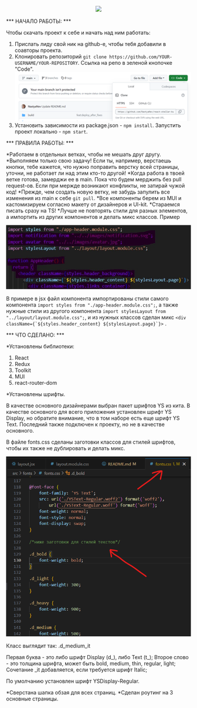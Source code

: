 <p align="center">
  <img src="https://github.com/NastyaNev/career-hackathon-frontend/assets/129982615/127f80c3-121c-4759-964a-f20554723ac2" width="20%" />
</p>

*** НАЧАЛО РАБОТЫ: ***

Чтобы скачать проект к себе и начать над ним работать:

1. Прислать лиду свой ник на github-е, чтобы тебя добавили в соавторы проекта.
2. Клонировать репозиторий `git clone https://github.com/YOUR-USERNAME/YOUR-REPOSITORY`. Ссылка на репо в зеленой кнопочке "Code".
![Alt text](image.png)
3. Установить зависимости из package.json - ```npm install```. Запустить проект локально - ```npm start```.

*** ПРАВИЛА РАБОТЫ: ***

*Работаем в отдельных ветках, чтобы не мешать друг другу.
*Выполняем только свою задачу! Если ты, например, верстаешь кнопки, тебе кажется, что нужно поправить верстку всей страницы, уточни, не работает ли над этим кто-то другой!
*Когда работа в твоей ветке готова, замерджи ее в main. Пока что будем мерджить без pull request-ов. Если при мержде возникают конфликты, не затирай чужой код!
*Прежде, чем создать новую ветку, не забудь запулить все изменения из main к себе ```git pull```.
*Все компоненты берем из MUI и кастомизируем согласно макету от дизайнеров и UI-kit.
*Стараемся писать сразу на TS!
*Лучше не повторять стили для разных элементов, а импортить из других компонентов и делать микс классов. Пример

![Alt text](image-1.png)

В примере в jsx файл компонента импортированы стили самого компонента ```import styles from "./app-header.module.css";```, а также нужные стили из другого компонента ```import stylesLayout from "../layout/layout.module.css";```, и из нужных классов сделан микс ```<div className={`${styles.header_content} ${stylesLayout.page}`}>``` .


*** ЧТО СДЕЛАНО: ***

*Установлены библиотеки:
1. React
2. Redux
3. Toolkit
4. MUI
5. react-router-dom

*Установлены шрифты.

В качестве основного дизайнерами выбран пакет шрифтов YS из кита. В качестве основного для всего приложения установлен шрифт YS Display, но обратите внимание, что в том наборе есть еще шрифт YS Text. Последний также подключен к проекту, но не в качестве основного.

В файле fonts.css сделаны заготовки классов для стилей шрифтов, чтобы их также не дублировать и делать микс.

![Alt text](image-2.png)

Класс выглядит так: .d_medium_it

Первая буква - это либо шрифт Display (d_), либо Text (t_);
Второе слово - это толщина шрифта, может быть bold, medium, thin, regular, light;
Сочетание _it добавляется, если требуется шрифт Italic;

По умолчанию установлен шрифт YSDisplay-Regular.

*Сверстана шапка обзая для всех страниц.
*Сделан роутинг на 3 основные страницы.

